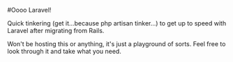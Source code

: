 #Oooo Laravel!

Quick tinkering (get it...because php artisan tinker...) to get up to speed with Laravel after migrating from Rails.

Won't be hosting this or anything, it's just a playground of sorts. Feel free to look through it and take what you need.